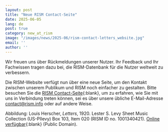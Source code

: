 ```yaml
---
layout: post
title: "Neue RISM Contact-Seite"
date: 2025-06-05
lang: de
post: true
category: new_at_rism
image: "/images/news/2025-06/rism-contact-letters_website.jpg"
email: ''
author: ''
---
```


Wir freuen uns über Rückmeldungen unserer Nutzer. Ihr Feedback und Ihr Fachwissen tragen dazu bei, die RISM-Datenbank für die Nutzer weltweit zu verbessern. 

Die RISM-Website verfügt nun über eine neue Seite, um den Kontakt zwischen unserem Publikum und RISM noch einfacher zu gestalten. Bitte besuchen Sie die [RISM Contact-Seite](/contact.html){:blank}, um zu erfahren, wie Sie mit uns in Verbindung treten können, sei es über unsere übliche E-Mail-Adresse [contact@rism.info](mailto:contact@rism.info) oder auf andere Weise.

Abbildung: Louis Herscher, _Letters_, 1920. Lester S. Levy Sheet Music Collection (US-PIlevy) Box 103, Item 020 (RISM ID no. 1001340421). [Online verfügbar](https://levysheetmusic.mse.jhu.edu/collection/103/020){:blank} (Public Domain).
